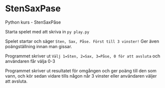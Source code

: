 # StenSaxPase
Python kurs - StenSaxPåse

Starta spelet med att skriva in `py play.py`

Spelet startar och säger `Sten, Sax, Påse. Först till 3 vinster!`
Ger även poängställning innan man gissar.

Programmet skriver ut `Välj 1=Sten, 2=Sax, 3=Påse, 0 för att avsluta` och användaren får välja 0-3

Programmet skriver ut resultatet för omgången och ger poäng till den som vann, och kör sedan vidare tills någon når 3 vinster eller användaren väljer att avsluta.
